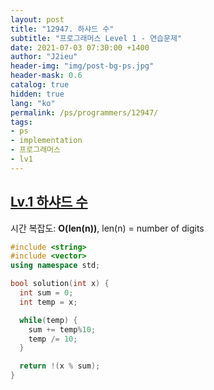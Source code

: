```yaml
---
layout: post
title: "12947. 하샤드 수"
subtitle: "프로그래머스 Level 1 - 연습문제"
date: 2021-07-03 07:30:00 +1400
author: "J2ieu"
header-img: "img/post-bg-ps.jpg"
header-mask: 0.6
catalog: true
hidden: true
lang: "ko"
permalink: /ps/programmers/12947/
tags:
- ps
- implementation
- 프로그래머스
- lv1
---
```


## [Lv.1 하샤드 수](https://programmers.co.kr/learn/courses/30/lessons/12947)

시간 복잡도: **O(len(n))**, len(n) = number of digits

```cpp
#include <string>
#include <vector>
using namespace std;

bool solution(int x) {
  int sum = 0;
  int temp = x;

  while(temp) {
    sum += temp%10;
    temp /= 10;
  }

  return !(x % sum);
}
```